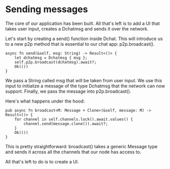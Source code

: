 # Sending messages

The core of our application has been built. All that's left is to add a UI
that takes user input, creates a Dchatmsg and sends it over the network.

Let's start by creating a send() function inside Dchat. This will
introduce us to a new p2p method that is essential to our chat app:
p2p.broadcast().

```
async fn send(&self, msg: String) -> Result<()> {
    let dchatmsg = Dchatmsg { msg };
    self.p2p.broadcast(dchatmsg).await?;
    Ok(())
}
```

We pass a String called msg that will be taken from user input. We use
this input to initialize a message of the type Dchatmsg that the network
can now support. Finally, we pass the message into p2p.broadcast().
  
Here's what happens under the hood:

```
pub async fn broadcast<M: Message + Clone>(&self, message: M) -> Result<()> {
    for channel in self.channels.lock().await.values() {
        channel.send(message.clone()).await?;
    }
    Ok(())
}
```

This is pretty straightforward: broadcast() takes a generic Message type
and sends it across all the channels that our node has access to.

All that's left to do is to create a UI.


